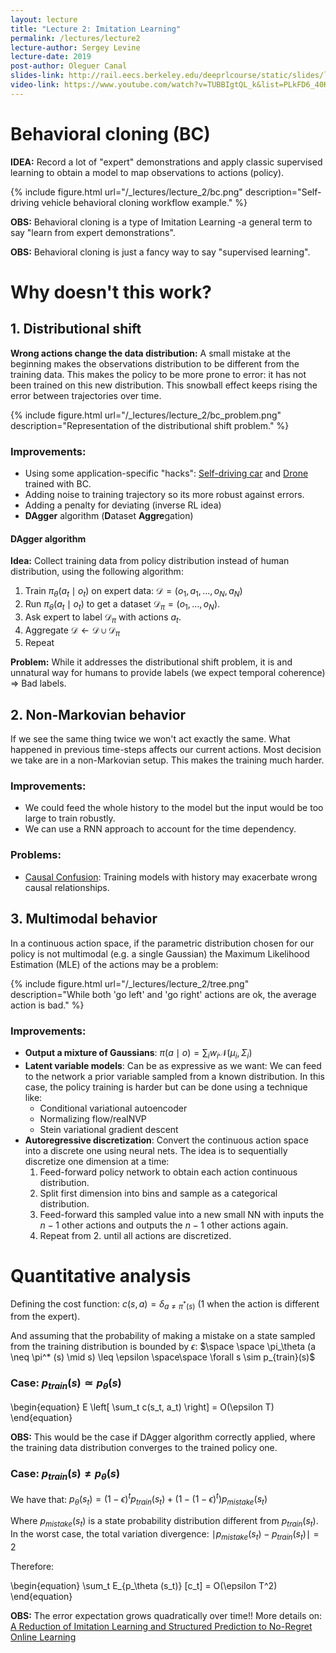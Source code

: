 ```yaml
---
layout: lecture
title: "Lecture 2: Imitation Learning"
permalink: /lectures/lecture2
lecture-author: Sergey Levine
lecture-date: 2019
post-author: Oleguer Canal
slides-link: http://rail.eecs.berkeley.edu/deeprlcourse/static/slides/lec-2.pdf
video-link: https://www.youtube.com/watch?v=TUBBIgtQL_k&list=PLkFD6_40KJIwhWJpGazJ9VSj9CFMkb79A&index=3&t=3206s
---
```

<!--
Disclaimer and authorship:
This article is provided for free only for your personal informational and entertainment purposes. No commercial use of it is allowed.

Please note there might be mistakes. We would be grateful to receive (constructive) criticism if you spot any. You can reach us at: ai.campus.ai@gmail.com or directly open an issue on our github repo: https://github.com/CampusAI/CampusAI.github.io

If considering to use the text please cite the original author/s of the lecture/paper.
Furthermore, please acknowledge our work by adding a link to our website: https://campusai.github.io/ and citing our names: Oleguer Canal and Federico Taschin.
-->

# Behavioral cloning (BC)

**IDEA:** Record a lot of "expert" demonstrations and apply classic supervised learning to obtain a model to map observations to actions (policy).

{% include figure.html url="/_lectures/lecture_2/bc.png" description="Self-driving vehicle behavioral cloning workflow example." %}

**OBS:** Behavioral cloning is a type of Imitation Learning -a general term to say "learn from expert demonstrations".

**OBS:** Behavioral cloning is just a fancy way to say "supervised learning".

# Why doesn't this work?

## 1. Distributional shift

**Wrong actions change the data distribution:** A small mistake at the beginning makes the observations distribution to be different from the training data. This makes the policy to be more prone to error: it has not been trained on this  new distribution. This snowball effect keeps rising the error between trajectories over time.

{% include figure.html url="/_lectures/lecture_2/bc_problem.png" description="Representation of the distributional shift problem." %}

### Improvements:
- Using some application-specific "hacks": [Self-driving car](https://devblogs.nvidia.com/) and [Drone](https://idsia-robotics.github.io/files/publications/RAL16_Giusti.pdf) trained with BC.
- Adding noise to training trajectory so its more robust against errors.
- Adding a penalty for deviating (inverse RL idea)
- **DAgger** algorithm (**D**ataset **Aggre**gation)

#### DAgger algorithm

**Idea:** Collect training data from policy distribution instead of human distribution, using the following algorithm:

1. Train $\pi_{\theta} (a_t \mid o_t)$ on expert data: $\mathcal{D} = (o_1, a_1, ..., o_N, a_N)$
2. Run $\pi_{\theta} (a_t \mid o_t)$ to get a dataset $\mathcal{D}_\pi = (o_1, ..., o_N)$.
3. Ask expert to label $\mathcal{D}_\pi$ with actions $a_t$.
4. Aggregate $\mathcal{D} \leftarrow \mathcal{D} \cup \mathcal{D}_\pi$
5. Repeat

**Problem:** While it addresses the distributional shift problem, it is and unnatural way for humans to provide labels (we expect temporal coherence) $\Rightarrow$ Bad labels.

## 2. Non-Markovian behavior
If we see the same thing twice we won't act exactly the same. What happened in previous time-steps affects our current actions. Most decision we take are in a non-Markovian setup. This makes the training much harder.

### Improvements:
- We could feed the whole history to the model but the input would be too large to train robustly.
- We can use a RNN approach to account for the time dependency.

### Problems:
- [Causal Confusion](https://arxiv.org/abs/1905.11979): Training models with history may exacerbate wrong causal relationships.

## 3. Multimodal behavior

In a continuous action space, if the parametric distribution chosen for our policy is not multimodal (e.g. a single Gaussian) the Maximum Likelihood Estimation (MLE) of the actions may be a problem:

{% include figure.html url="/_lectures/lecture_2/tree.png" description="While both 'go left' and 'go right' actions are ok, the average action is bad." %}


### Improvements:
- **Output a mixture of Gaussians**: $\pi (a \mid o) = \sum_i w_i \mathcal{N} (\mu_i, \Sigma_i)$
- **Latent variable models**: Can be as expressive as we want: We can feed to the network a prior variable sampled from a known distribution. In this case, the policy training is harder but can be done using a technique like:
    - Conditional variational autoencoder
    - Normalizing flow/realNVP
    - Stein variational gradient descent
- **Autoregressive discretization**: Convert the continuous action space into a discrete one using neural nets. The idea is to sequentially discretize one dimension at a time:
    1. Feed-forward policy network to obtain each action continuous distribution.
    2. Split first dimension into bins and sample as a categorical distribution.
    3. Feed-forward this sampled value into a new small NN with inputs the $n-1$ other actions and outputs the $n-1$ other actions again.
    4. Repeat from 2. until all actions are discretized.

# Quantitative analysis

Defining the cost function: $c(s, a) = \delta_{a \neq \pi^*(s)}$ (1 when the action is different from the expert).

And assuming that the probability of making a mistake on a state sampled from the training distribution is bounded by $\epsilon$: $\space \space \pi_\theta (a \neq \pi^* (s) \mid s) \leq \epsilon \space\space \forall s \sim p_{train}(s)$ 

### Case: $p_{train}(s) \simeq p_{\theta}(s)$
\begin{equation}
E \left[ \sum_t c(s_t, a_t) \right] = O(\epsilon T)
\end{equation}

**OBS:** This would be the case if DAgger algorithm correctly applied, where the training data distribution converges to the trained policy one.

### Case: $p_{train}(s) \neq p_{\theta}(s)$

We have that: $p_\theta (s_t) = (1-\epsilon)^t p_{train} (s_t) + (1 - (1 - \epsilon)^t) p_{mistake} (s_t)$

Where $p_{mistake} (s_t)$ is a state probability distribution different from $p_{train} (s_t)$. In the worst case, the total variation divergence: $\mid p_{mistake} (s_t) - p_{train} (s_t) \mid = 2$

Therefore:

\begin{equation}
\sum_t E_{p_\theta (s_t)} [c_t] = O(\epsilon T^2)
\end{equation}

**OBS:** The error expectation grows quadratically over time!! More details on: [A Reduction of Imitation Learning and Structured Prediction to No-Regret Online Learning](https://arxiv.org/abs/1011.0686)

